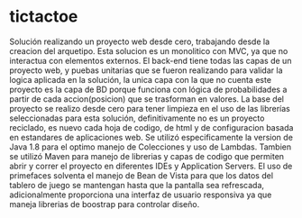 # tictactoe

Solución realizando un proyecto web desde cero, trabajando desde la creacion del arquetipo. Esta solucion es un monolitico con MVC, ya que no interactua con elementos externos. El back-end tiene todas las capas de un proyecto web, y puebas unitarias que se fueron realizando para validar la logica aplicada en la solución, la unica capa con la que no cuenta este proyecto es la capa de BD porque funciona con lógica de probabilidades a partir de cada accion(posicion) que se trasforman en valores. La base del proyecto se realizo desde cero para tener limpieza en el uso de las librerías seleccionadas para esta solución, definitivamente no es un proyecto reciclado, es nuevo cada hoja de codigo, de html y de configuracion basada en estandares de aplicaciones web. Se utilizó especificamente la version de Java 1.8 para el optimo manejo de Colecciones y uso de Lambdas.
Tambien se utilizó Maven para manejo de librerias y capas de codigo que permiten abrir y correr el proyecto en diferentes IDEs y Application Servers. El uso de primefaces solventa el manejo de Bean de Vista para que los datos del tablero de juego se mantengan hasta que la pantalla sea refrescada, adicionalmente proporciona una interfaz de usuario responsiva ya que maneja librerias de boostrap para controlar diseño.
